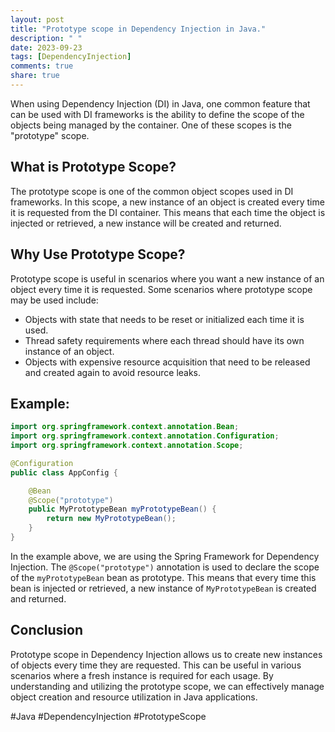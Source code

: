```yaml
---
layout: post
title: "Prototype scope in Dependency Injection in Java."
description: " "
date: 2023-09-23
tags: [DependencyInjection]
comments: true
share: true
---
```


When using Dependency Injection (DI) in Java, one common feature that can be used with DI frameworks is the ability to define the scope of the objects being managed by the container. One of these scopes is the "prototype" scope.

## What is Prototype Scope?

The prototype scope is one of the common object scopes used in DI frameworks. In this scope, a new instance of an object is created every time it is requested from the DI container. This means that each time the object is injected or retrieved, a new instance will be created and returned.

## Why Use Prototype Scope?

Prototype scope is useful in scenarios where you want a new instance of an object every time it is requested. Some scenarios where prototype scope may be used include:

- Objects with state that needs to be reset or initialized each time it is used.
- Thread safety requirements where each thread should have its own instance of an object.
- Objects with expensive resource acquisition that need to be released and created again to avoid resource leaks.

## Example:

```java
import org.springframework.context.annotation.Bean;
import org.springframework.context.annotation.Configuration;
import org.springframework.context.annotation.Scope;

@Configuration
public class AppConfig {

    @Bean
    @Scope("prototype")
    public MyPrototypeBean myPrototypeBean() {
        return new MyPrototypeBean();
    }
}
```

In the example above, we are using the Spring Framework for Dependency Injection. The `@Scope("prototype")` annotation is used to declare the scope of the `myPrototypeBean` bean as prototype. This means that every time this bean is injected or retrieved, a new instance of `MyPrototypeBean` is created and returned.

## Conclusion

Prototype scope in Dependency Injection allows us to create new instances of objects every time they are requested. This can be useful in various scenarios where a fresh instance is required for each usage. By understanding and utilizing the prototype scope, we can effectively manage object creation and resource utilization in Java applications.

#Java #DependencyInjection #PrototypeScope